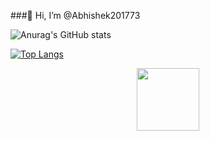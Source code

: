 ###👋 Hi, I’m @Abhishek201773

![Anurag's GitHub stats](https://github-readme-stats.vercel.app/api?username=Abhishek201773&show_icons=true&theme=cobalt)

[![Top Langs](https://github-readme-stats.vercel.app/api/top-langs/?username=Abhishek201773&layout=donut)](https://github.com/Abhishek201773/github-readme-stats)
<div id="header" align="center">
  <img src="https://media.giphy.com/media/M9gbBd9nbDrOTu1Mqx/giphy.gif" width="100"/>
</div>
